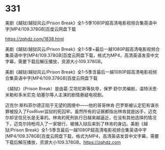 # 331
美剧《越狱/越狱风云/Prison Break》全1-5季1080P超高清电影视频合集英语中字[MP4/109.378GB]百度云网盘下载

https://zqhdz.com/1838.html

美剧《越狱/越狱风云/Prison Break》全1-5季+最后一越1080P超高清电影视频合集英语中字[MP4/109.378GB]百度云网盘下载，格式为MP4，高清英语发音中文字幕，需要下载后解压播放，资源大小109.378GB。

美剧《越狱/越狱风云/Prison Break》全1-5季含最后一越1080P超高清电影视频合集英语中字[MP4/109.378GB]百度云网盘下载

《越狱》（Prison Break）是由葛·艾坦尼斯等执导，保罗·舒尔灵编剧，温特沃思·米勒和多米尼克·珀塞尔等人主演的剧情悬疑电视剧。

迈克尔·斯科菲尔德正陷于无望的困境中——他的哥哥林肯·巴罗斯被认定犯有谋杀罪被投入了FoxRiver监狱的死囚牢。虽然所有的证据都指出林肯就是凶手，迈克尔却坚信兄长是无辜的。林肯的死刑执行日越来越逼近，在没有其他选择的情况下，迈克尔持枪闯入了一家银行，被捕入狱后来到了林肯的身边。美剧《越狱/Prison Break》全1-5季含最后一越1080P超高清电影视频合集英语中字[MP4/109.378GB]百度云网盘下载，格式为MP4，高清英语发音中文字幕，需要下载后解压播放，资源大小109.378GB。https://zqhdz.com
